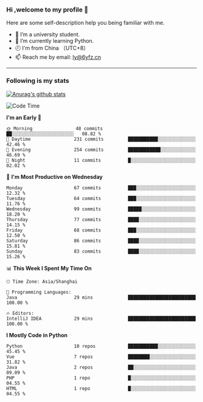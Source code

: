 ### Hi ,welcome to my profile 👋
Here are some self-description help you being familiar with me.
<!--
**liuyunfz/liuyunfz** is a ✨ _special_ ✨ repository because its `README.md` (this file) appears on your GitHub profile.
- 👯 I’m looking to collaborate on ...
- 🤔 I’m looking for help with ...
Here are some ideas to get you started:
-->
- 🏫 I’m a university student.
- 💪 I’m currently learning Python.
- 🕗 I'm from China （UTC+8）
- 📫 Reach me by email: [ly@6yfz.cn](mailto:ly@6yfz.cn)
  
---
### Following is my stats
  
[![Anurag's github stats](https://github-readme-stats.vercel.app/api?username=liuyunfz)](https://github.com/anuraghazra/github-readme-stats)
  
<!--START_SECTION:waka-->
![Code Time](http://img.shields.io/badge/Code%20Time-446%20hrs%2058%20mins-blue)

**I'm an Early 🐤** 

```text
🌞 Morning                48 commits          ██░░░░░░░░░░░░░░░░░░░░░░░   08.82 % 
🌆 Daytime                231 commits         ███████████░░░░░░░░░░░░░░   42.46 % 
🌃 Evening                254 commits         ████████████░░░░░░░░░░░░░   46.69 % 
🌙 Night                  11 commits          █░░░░░░░░░░░░░░░░░░░░░░░░   02.02 % 
```
📅 **I'm Most Productive on Wednesday** 

```text
Monday                   67 commits          ███░░░░░░░░░░░░░░░░░░░░░░   12.32 % 
Tuesday                  64 commits          ███░░░░░░░░░░░░░░░░░░░░░░   11.76 % 
Wednesday                99 commits          █████░░░░░░░░░░░░░░░░░░░░   18.20 % 
Thursday                 77 commits          ████░░░░░░░░░░░░░░░░░░░░░   14.15 % 
Friday                   68 commits          ███░░░░░░░░░░░░░░░░░░░░░░   12.50 % 
Saturday                 86 commits          ████░░░░░░░░░░░░░░░░░░░░░   15.81 % 
Sunday                   83 commits          ████░░░░░░░░░░░░░░░░░░░░░   15.26 % 
```


📊 **This Week I Spent My Time On** 

```text
🕑︎ Time Zone: Asia/Shanghai

💬 Programming Languages: 
Java                     29 mins             █████████████████████████   100.00 % 

🔥 Editors: 
IntelliJ IDEA            29 mins             █████████████████████████   100.00 % 
```

**I Mostly Code in Python** 

```text
Python                   10 repos            ███████████░░░░░░░░░░░░░░   45.45 % 
Vue                      7 repos             ████████░░░░░░░░░░░░░░░░░   31.82 % 
Java                     2 repos             ██░░░░░░░░░░░░░░░░░░░░░░░   09.09 % 
PHP                      1 repo              █░░░░░░░░░░░░░░░░░░░░░░░░   04.55 % 
HTML                     1 repo              █░░░░░░░░░░░░░░░░░░░░░░░░   04.55 % 
```




<!--END_SECTION:waka-->
